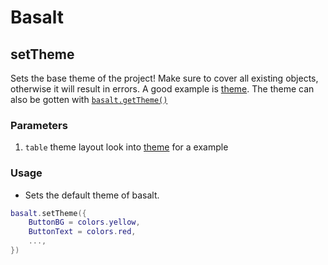 # Basalt

## setTheme

Sets the base theme of the project! Make sure to cover all existing objects, otherwise it will result in errors. A good example is [theme](https://github.com/Pyroxenium/Basalt/blob/bb1b1beb795e3cf06a84ca79408244bca715961e/Basalt/theme.lua). The theme can also be gotten with [`basalt.getTheme()`](objects/Basalt/getTheme)

### Parameters

1. `table` theme layout look into [theme](https://github.com/Pyroxenium/Basalt/blob/bb1b1beb795e3cf06a84ca79408244bca715961e/Basalt/theme.lua) for a example

### Usage

* Sets the default theme of basalt.

```lua
basalt.setTheme({
    ButtonBG = colors.yellow,
    ButtonText = colors.red,
    ...,
})
```
